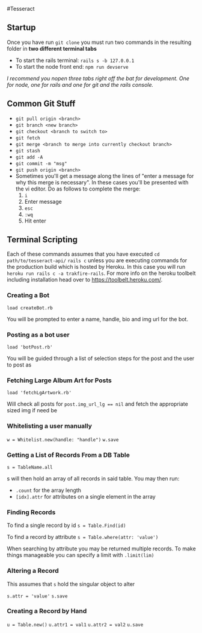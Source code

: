 #Tesseract 

## Startup 

Once you have run `git clone` you must run two commands in the resulting folder in **two different terminal tabs**
* To start the rails terminal: `rails s -b 127.0.0.1`
* To start the node front end: `npm run devserve`

*I recommend you nopen three tabs right off the bat for development. One for node, one for rails and one for git and the rails console.*


## Common Git Stuff

* `git pull origin <branch>`
* `git branch <new branch>`
* `git checkout <branch to switch to>`
* `git fetch`
* `git merge <branch to merge into currently checkout branch>`
* `git stash`
* `git add -A`
* `git commit -m "msg"`
* `git push origin <branch>`
* Sometimes you'll get a message along the lines of "enter a message for why this merge is necessary". In these cases you'll be presented with the vi editor. Do as follows to complete the merge: 
  1. `i`
  2. Enter message
  3. `esc`
  4. `:wq`
  5. Hit enter 

## Terminal Scripting
Each of these commands assumes that you have executed 
`cd path/to/tesseract-api/`
`rails c`
 unless you are executing commands for the production build which is hosted by Heroku. In this case you will run
 `heroku run rails c -a trakfire-rails`. For more info on the heroku toolbelt including installation head over to <https://toolbelt.heroku.com/>.

### Creating a Bot
`load createBot.rb`

You will be prompted to enter a name, handle, bio and img url for the bot. 

### Posting as a bot user 
`load 'botPost.rb'`

You will be guided through a list of selection steps for the post and the user to post as

### Fetching Large Album Art for Posts
`load 'fetchLgArtwork.rb'`

Will check all posts for `post.img_url_lg == nil` and fetch the appropriate sized img if need be

### Whitelisting a user manually
`w = Whitelist.new(handle: "handle")`
`w.save`

### Getting a List of Records From a DB Table
`s = TableName.all`

s will then hold an array of all records in said table. You may then run: 
* `.count` for the array length
* `[idx].attr` for attributes on a single element in the array

### Finding Records 
To find a single record by id
`s = Table.Find(id)`

To find a record by attribute
`s = Table.where(attr: 'value')`

When searching by attribute you may be returned multiple records. To make things manageable you can specify a limit with `.limit(lim)`

### Altering a Record 
This assumes that `s` hold the singular object to alter

`s.attr = 'value'`
`s.save`

### Creating a Record by Hand
`u = Table.new()`
`u.attr1 = val1`
`u.attr2 = val2`
`u.save`

